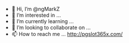 - 👋 Hi, I’m @ngMarkZ
- 👀 I’m interested in ...
- 🌱 I’m currently learning ...
- 💞️ I’m looking to collaborate on ...
- 📫 How to reach me ...
http://pgslot365x.com/
<!---
ngMarkZ/ngMarkZ is a ✨ special ✨ repository because its `README.md` (this file) appears on your GitHub profile.
You can click the Preview link to take a look at your changes.
--->
